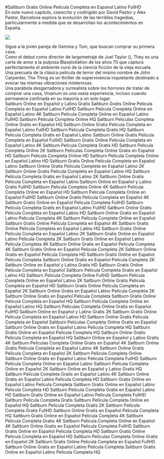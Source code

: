 #Saltburn Gratis Online Pelicula Completa en Espanol Latino FullHD  
En este nuevo capítulo, coescrito y codirigido por David Pastor y Àlex Pastor,  Barcelona explora la evolución de las terribles tragedias, particularmente a medida que se desarrollan los acontecimientos en España.  
  
[![](https://i.imgur.com/qSNzIqt.png)](https://movie.rssnews.media/HsRZxVe.php)  
  
Sigue a la joven pareja de Gemma y Tom, que buscan comprar su primera casa.  
Como el debut como director de largometraje de Juel Taylor (), They  es una carta de amor a la pulposa Blaxploitation de los años 70 que captura perfectamente el ambiente cursi de la ciencia ficción de la vieja escuela.  
Una precuela de la clásica película de terror del mismo nombre de John Carpenter, The Thing es un thriller de supervivencia inquietante destinado a evocar las mismas vibraciones misteriosas.  
Una parábola desgarradora y surrealista sobre los horrores de tratar de comprar una casa, Vivarium es una vasta experiencia, incluso cuando permanece confinada en su mayoría a un solo lugar.  
Saltburn Online en Español y Latino Gratis
Saltburn Gratis Online Pelicula Completa en Español Latino FullHD
Saltburn Película Completa Online en Español Latino 4K
Saltburn Película Completa Online en Español Latino FullHD
Saltburn Pelicula Completa Online HQ
Saltburn Películas Completa Online Gratis en Español HQ
Saltburn Online Gratis Pelicula Completa en Español Latino FullHD
Saltburn Pelicula Completa Gratis HQ
Saltburn Película Completa Gratis en Español Latino
Saltburn Online Gratis Pelicula Completa en Español FullHD
Saltburn Gratis Online Pelicula Completa en Español Latino 4K
Saltburn Pelicula Completa Gratis HD
Saltburn Pelicula Completa Online 2K
Saltburn Películas Completa Online Gratis en Español HD
Saltburn Pelicula Completa Online HD
Saltburn Película Completa Online en Español Latino HD
Saltburn Gratis Online Pelicula Completa en Español Latino
Saltburn Online Gratis Pelicula Completa en Español Latino 2K
Saltburn Online Gratis Pelicula Completa en Español Latino HQ
Saltburn Película Completa Gratis en Español Latino 2K
Saltburn Online Gratis Pelicula Completa en Español Latino
Saltburn Online en Español y Latino Gratis FullHD
Saltburn Pelicula Completa Online 4K
Saltburn Película Completa Online en Español HD
Saltburn Película Completa Online en Español FullHD
Saltburn Online Gratis Pelicula Completa en Español 4K
Saltburn Gratis Online en Español Pelicula Completa FullHD
Saltburn Película Completa Gratis en Español Latino FullHD
Saltburn Online Gratis Pelicula Completa en Español Latino HD
Saltburn Online Gratis en Español Latino Pelicula Completa 4K
Saltburn Película Completa Online en Español
Saltburn Gratis Online Pelicula Completa en Español 4K
Saltburn Gratis Online Pelicula Completa en Español Latino HQ
Saltburn Gratis Online Pelicula Completa en Español Latino 2K
Saltburn Gratis Online en Español Latino Pelicula Completa 2K
Saltburn Gratis Online en Español Latino Pelicula Completa 4K
Saltburn Online Gratis en Español Pelicula Completa 4K
Saltburn Gratis Online en Español Pelicula Completa 2K
Saltburn Online Gratis en Español Pelicula Completa HD
Saltburn Gratis Online en Español Pelicula Completa
Saltburn Online Gratis en Español Pelicula Completa 2K
Saltburn Online en Español y Latino Gratis HD
Saltburn Gratis Online Pelicula Completa en Español
Saltburn Película Completa Gratis en Español Latino HQ
Saltburn Pelicula Completa Online FullHD
Saltburn Película Completa Online en Español Latino 2K
Saltburn Online Gratis Pelicula Completa en Español HD
Saltburn Gratis Online Pelicula Completa en Español 2K
Saltburn Online Gratis en Español Latino Pelicula Completa 2K
Saltburn Online Gratis en Español Pelicula Completa
Saltburn Gratis Online Pelicula Completa en Español HQ
Saltburn Película Completa Online en Español Latino HQ
Saltburn Películas Completa Online Gratis en Español FullHD
Saltburn Online en Español y Latino Gratis 2K
Saltburn Gratis Online Pelicula Completa en Español Latino HD
Saltburn Online Gratis Pelicula Completa en Español
Saltburn Películas Completa Online Gratis en Español
Saltburn Online Gratis en Español Latino Pelicula Completa HQ
Saltburn Gratis Online en Español Pelicula Completa HQ
Saltburn Online Gratis Pelicula Completa en Español HQ
Saltburn Online en Español y Latino Gratis 4K
Saltburn Películas Completa Online Gratis en Español 4K
Saltburn Online Gratis Pelicula Completa en Español Latino 4K
Saltburn Online Gratis Pelicula Completa en Español 2K
Saltburn Pelicula Completa Online
Saltburn Online Gratis en Español Latino Pelicula Completa FullHD
Saltburn Película Completa Online en Español Latino
Saltburn Película Completa Online en Español 2K
Saltburn Online en Español y Latino Gratis HQ
Saltburn Película Completa Gratis en Español Latino 4K
Saltburn Online Gratis en Español Latino Pelicula Completa HD
Saltburn Gratis Online en Español Latino Pelicula Completa
Saltburn Gratis Online en Español Latino Pelicula Completa HD
Saltburn Película Completa Gratis en Español Latino HD
Saltburn Gratis Online en Español Latino Pelicula Completa FullHD
Saltburn Pelicula Completa Gratis
Saltburn Película Completa Online en Español HQ
Saltburn Pelicula Completa Gratis 2K
Saltburn Pelicula Completa Gratis FullHD
Saltburn Online Gratis en Español Pelicula Completa HQ
Saltburn Gratis Online en Español Pelicula Completa 4K
Saltburn Pelicula Completa Gratis 4K
Saltburn Película Completa Online en Español 4K
Saltburn Online Gratis en Español Pelicula Completa FullHD
Saltburn Gratis Online en Español Pelicula Completa HD
Saltburn Gratis Online Pelicula Completa en Español HD
Saltburn Películas Completa Online Gratis en Español 2K
Saltburn Gratis Online Pelicula Completa en Español FullHD
Saltburn Online Gratis en Español Latino Pelicula Completa
Saltburn Gratis Online en Español Latino Pelicula Completa HQ